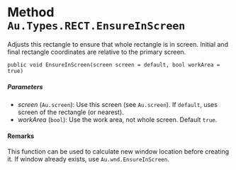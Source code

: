 # Method `Au.Types.RECT.EnsureInScreen`

Adjusts this rectangle to ensure that whole rectangle is in screen. Initial and final rectangle coordinates are relative to the primary screen.

```
public void EnsureInScreen(screen screen = default, bool workArea = true)
```

##### Parameters

- *screen*  (`Au.screen`):
    Use this screen (see `Au.screen`). If `default`, uses screen of the rectangle (or nearest).
- *workArea*  (`bool`):
    Use the work area, not whole screen. Default `true`.

#### Remarks

This function can be used to calculate new window location before creating it. If window already exists, use `Au.wnd.EnsureInScreen`.